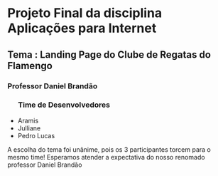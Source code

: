 <h1>Projeto Final da disciplina Aplicações para Internet</h1>
<h2>Tema : Landing Page do Clube de Regatas do Flamengo</h2>
<h3>Professor Daniel Brandão</h3>
<ul>
  <h3>Time de Desenvolvedores</h3>
  <li>Aramis</li>
  <li>Julliane</li>
  <li>Pedro Lucas</li>
</ul>
<p>A escolha do tema foi unânime, pois os 3 participantes torcem para o mesmo time! Esperamos atender a expectativa do nosso renomado professor Daniel Brandão</p>
